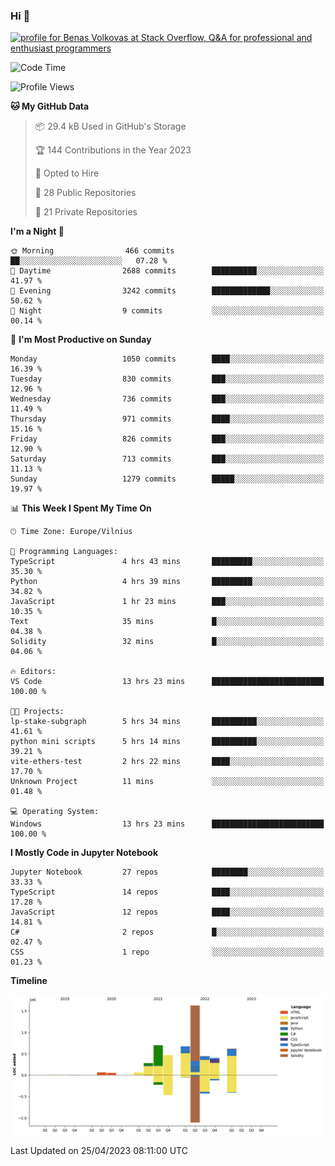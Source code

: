 ### Hi 👋
<a href="https://stackoverflow.com/users/14954249/benas-volkovas"><img src="https://stackoverflow.com/users/flair/14954249.png?theme=dark" width="208" height="58" alt="profile for Benas Volkovas at Stack Overflow, Q&amp;A for professional and enthusiast programmers" title="profile for Benas Volkovas at Stack Overflow, Q&amp;A for professional and enthusiast programmers"></a>

<!--START_SECTION:waka-->
![Code Time](http://img.shields.io/badge/Code%20Time-1%2C407%20hrs%2047%20mins-blue)

![Profile Views](http://img.shields.io/badge/Profile%20Views-0-blue)

**🐱 My GitHub Data** 

> 📦 29.4 kB Used in GitHub's Storage 
 > 
> 🏆 144 Contributions in the Year 2023
 > 
> 💼 Opted to Hire
 > 
> 📜 28 Public Repositories 
 > 
> 🔑 21 Private Repositories 
 > 
**I'm a Night 🦉** 

```text
🌞 Morning                466 commits         ██░░░░░░░░░░░░░░░░░░░░░░░   07.28 % 
🌆 Daytime                2688 commits        ██████████░░░░░░░░░░░░░░░   41.97 % 
🌃 Evening                3242 commits        █████████████░░░░░░░░░░░░   50.62 % 
🌙 Night                  9 commits           ░░░░░░░░░░░░░░░░░░░░░░░░░   00.14 % 
```
📅 **I'm Most Productive on Sunday** 

```text
Monday                   1050 commits        ████░░░░░░░░░░░░░░░░░░░░░   16.39 % 
Tuesday                  830 commits         ███░░░░░░░░░░░░░░░░░░░░░░   12.96 % 
Wednesday                736 commits         ███░░░░░░░░░░░░░░░░░░░░░░   11.49 % 
Thursday                 971 commits         ████░░░░░░░░░░░░░░░░░░░░░   15.16 % 
Friday                   826 commits         ███░░░░░░░░░░░░░░░░░░░░░░   12.90 % 
Saturday                 713 commits         ███░░░░░░░░░░░░░░░░░░░░░░   11.13 % 
Sunday                   1279 commits        █████░░░░░░░░░░░░░░░░░░░░   19.97 % 
```


📊 **This Week I Spent My Time On** 

```text
🕑︎ Time Zone: Europe/Vilnius

💬 Programming Languages: 
TypeScript               4 hrs 43 mins       █████████░░░░░░░░░░░░░░░░   35.30 % 
Python                   4 hrs 39 mins       █████████░░░░░░░░░░░░░░░░   34.82 % 
JavaScript               1 hr 23 mins        ███░░░░░░░░░░░░░░░░░░░░░░   10.35 % 
Text                     35 mins             █░░░░░░░░░░░░░░░░░░░░░░░░   04.38 % 
Solidity                 32 mins             █░░░░░░░░░░░░░░░░░░░░░░░░   04.06 % 

🔥 Editors: 
VS Code                  13 hrs 23 mins      █████████████████████████   100.00 % 

🐱‍💻 Projects: 
lp-stake-subgraph        5 hrs 34 mins       ██████████░░░░░░░░░░░░░░░   41.61 % 
python mini scripts      5 hrs 14 mins       ██████████░░░░░░░░░░░░░░░   39.21 % 
vite-ethers-test         2 hrs 22 mins       ████░░░░░░░░░░░░░░░░░░░░░   17.70 % 
Unknown Project          11 mins             ░░░░░░░░░░░░░░░░░░░░░░░░░   01.48 % 

💻 Operating System: 
Windows                  13 hrs 23 mins      █████████████████████████   100.00 % 
```

**I Mostly Code in Jupyter Notebook** 

```text
Jupyter Notebook         27 repos            ████████░░░░░░░░░░░░░░░░░   33.33 % 
TypeScript               14 repos            ████░░░░░░░░░░░░░░░░░░░░░   17.28 % 
JavaScript               12 repos            ████░░░░░░░░░░░░░░░░░░░░░   14.81 % 
C#                       2 repos             █░░░░░░░░░░░░░░░░░░░░░░░░   02.47 % 
CSS                      1 repo              ░░░░░░░░░░░░░░░░░░░░░░░░░   01.23 % 
```



**Timeline**

![Lines of Code chart](https://raw.githubusercontent.com/BenasVolkovas/BenasVolkovas/main/assets/bar_graph.png)


 Last Updated on 25/04/2023 08:11:00 UTC
<!--END_SECTION:waka-->
